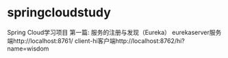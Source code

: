 # springcloudstudy
Spring Cloud学习项目
第一篇: 服务的注册与发现（Eureka）
eurekaserver服务端http://localhost:8761/
client-hi客户端http://localhost:8762/hi?name=wisdom
